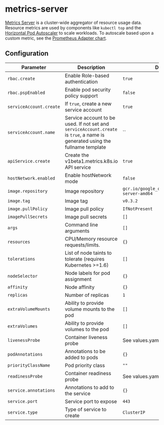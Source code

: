 # metrics-server

[Metrics Server](https://github.com/kubernetes-incubator/metrics-server) is a cluster-wide aggregator of resource usage data. Resource metrics are used by components like `kubectl top` and the [Horizontal Pod Autoscaler](https://kubernetes.io/docs/tasks/run-application/horizontal-pod-autoscale) to scale workloads. To autoscale based upon a custom metric, see the [Prometheus Adapter chart](https://github.com/helm/charts/blob/master/stable/prometheus-adapter).

## Configuration

Parameter | Description | Default
--- | --- | ---
`rbac.create` | Enable Role-based authentication | `true`
`rbac.pspEnabled` | Enable pod security policy support | `false`
`serviceAccount.create` | If `true`, create a new service account | `true`
`serviceAccount.name` | Service account to be used. If not set and `serviceAccount.create` is `true`, a name is generated using the fullname template | ``
`apiService.create` | Create the v1beta1.metrics.k8s.io API service | `true`
`hostNetwork.enabled` | Enable hostNetwork mode | `false`
`image.repository` | Image repository | `gcr.io/google_containers/metrics-server-amd64`
`image.tag` | Image tag | `v0.3.2`
`image.pullPolicy` | Image pull policy | `IfNotPresent`
`imagePullSecrets` | Image pull secrets | `[]`
`args` | Command line arguments | `[]`
`resources` | CPU/Memory resource requests/limits. | `{}`
`tolerations` | List of node taints to tolerate (requires Kubernetes >=1.6) | `[]`
`nodeSelector` | Node labels for pod assignment | `{}`
`affinity` | Node affinity | `{}`
`replicas` | Number of replicas | `1`
`extraVolumeMounts` | Ability to provide volume mounts to the pod | `[]`
`extraVolumes` | Ability to provide volumes to the pod | `[]`
`livenessProbe` | Container liveness probe | See values.yaml
`podAnnotations` | Annotations to be added to pods | `{}`
`priorityClassName` | Pod priority class | `""`
`readinessProbe` | Container readiness probe | See values.yaml
`service.annotations` | Annotations to add to the service | `{}`
`service.port` | Service port to expose | `443`
`service.type` | Type of service to create | `ClusterIP`
